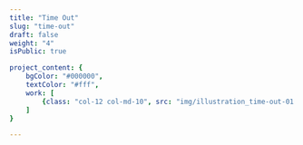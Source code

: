 ```yaml
---
title: "Time Out"
slug: "time-out"
draft: false
weight: "4"
isPublic: true

project_content: {
	bgColor: "#000000",
	textColor: "#fff",
	work: [ 
		{class: "col-12 col-md-10", src: "img/illustration_time-out-01.png"}
	]
}

---
```

